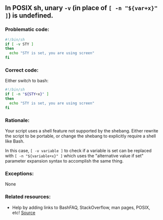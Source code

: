 ## In POSIX sh, unary `-v` (in place of `[ -n "${var+x}" ]`) is undefined.

### Problematic code:

```sh
#!/bin/sh
if [ -v STY ]
then
  echo "STY is set, you are using screen"
fi
```

### Correct code:

Either switch to bash:

```sh
#!/bin/sh
if [ -n "${STY+x}" ]
then
  echo "STY is set, you are using screen"
fi
```

### Rationale:

Your script uses a shell feature not supported by the shebang. Either rewrite the script to be portable, or change the shebang to explicitly require a shell like Bash.

In this case, `[ -v variable ]` to check if a variable is set can be replaced with `[ -n "${variable+x}" ]` which uses the "alternative value if set" parameter expansion syntax to accomplish the same thing.

### Exceptions:

None

### Related resources:

* Help by adding links to BashFAQ, StackOverflow, man pages, POSIX, etc!
[Source](https://github.com/koalaman/shellcheck/wiki/SC3016)

